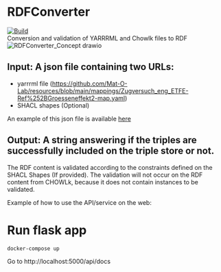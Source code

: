 # RDFConverter
[![Build](https://github.com/Mat-O-Lab/RDFConverter/actions/workflows/build.yml/badge.svg)](https://github.com/Mat-O-Lab/RDFConverter/actions/workflows/build.yml)  
Conversion and validation of YARRRML and Chowlk files to RDF
![RDFConverter_Concept drawio](https://user-images.githubusercontent.com/9248325/158355253-41fecd06-2487-449c-b91c-115182af9794.png)

## Input: A json file containing two URLs: 
-	yarrrml file (https://github.com/Mat-O-Lab/resources/blob/main/mappings/Zugversuch_eng_ETFE-Ref%252BGroesseneffekt2-map.yaml)
-	SHACL shapes (Optional)

An example of this json file is available [here](https://raw.githubusercontent.com/Mat-O-Lab/rdfconverter/main/resources/conf.json)
 
## Output: A string answering if the triples are successfully included on the triple store or not.

The RDF content is validated according to the constraints defined on the SHACL Shapes (If provided).
The validation will not occur on the RDF content from CHOWLk, because it does not contain instances to be validated.

Example of how to use the API/service on the web:

# Run flask app

```bash
docker-compose up
```

Go to http://localhost:5000/api/docs
